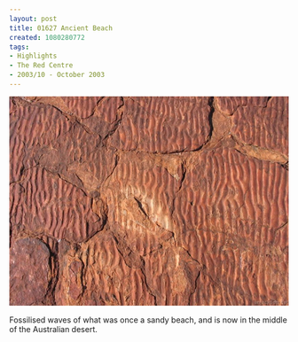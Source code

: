 ```yaml
---
layout: post
title: 01627 Ancient Beach
created: 1080280772
tags:
- Highlights
- The Red Centre
- 2003/10 - October 2003
---
```


<img src="/image/images/img_1627-387.jpg"/>

Fossilised waves of what was once a sandy beach, and is now in the middle of the Australian desert.
